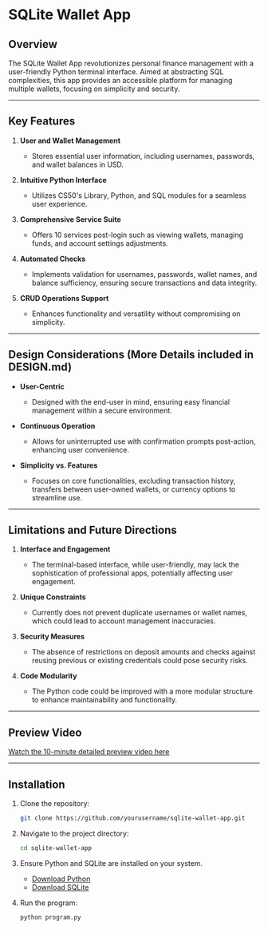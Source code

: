 # SQLite Wallet App

## Overview
The SQLite Wallet App revolutionizes personal finance management with a user-friendly Python terminal interface. Aimed at abstracting SQL complexities, this app provides an accessible platform for managing multiple wallets, focusing on simplicity and security.

---

## Key Features

1. **User and Wallet Management**
   - Stores essential user information, including usernames, passwords, and wallet balances in USD.

2. **Intuitive Python Interface**
   - Utilizes CS50's Library, Python, and SQL modules for a seamless user experience.

3. **Comprehensive Service Suite**
   - Offers 10 services post-login such as viewing wallets, managing funds, and account settings adjustments.

4. **Automated Checks**
   - Implements validation for usernames, passwords, wallet names, and balance sufficiency, ensuring secure transactions and data integrity.

5. **CRUD Operations Support**
   - Enhances functionality and versatility without compromising on simplicity.

---

## Design Considerations (More Details included in DESIGN.md)

- **User-Centric**
  - Designed with the end-user in mind, ensuring easy financial management within a secure environment.

- **Continuous Operation**
  - Allows for uninterrupted use with confirmation prompts post-action, enhancing user convenience.

- **Simplicity vs. Features**
  - Focuses on core functionalities, excluding transaction history, transfers between user-owned wallets, or currency options to streamline use.

---

## Limitations and Future Directions

1. **Interface and Engagement**
   - The terminal-based interface, while user-friendly, may lack the sophistication of professional apps, potentially affecting user engagement.

2. **Unique Constraints**
   - Currently does not prevent duplicate usernames or wallet names, which could lead to account management inaccuracies.

3. **Security Measures**
   - The absence of restrictions on deposit amounts and checks against reusing previous or existing credentials could pose security risks.

4. **Code Modularity**
   - The Python code could be improved with a more modular structure to enhance maintainability and functionality.

---

## Preview Video
[Watch the 10-minute detailed preview video here](https://youtu.be/VIDEO_ID)

---

## Installation

1. Clone the repository:
   ```bash
   git clone https://github.com/yourusername/sqlite-wallet-app.git
   ```

2. Navigate to the project directory:
   ```bash
   cd sqlite-wallet-app
   ```

3. Ensure Python and SQLite are installed on your system.
   - [Download Python](https://www.python.org/downloads/)
   - [Download SQLite](https://www.sqlite.org/download.html)

4. Run the program:
   ```bash
   python program.py
   ```